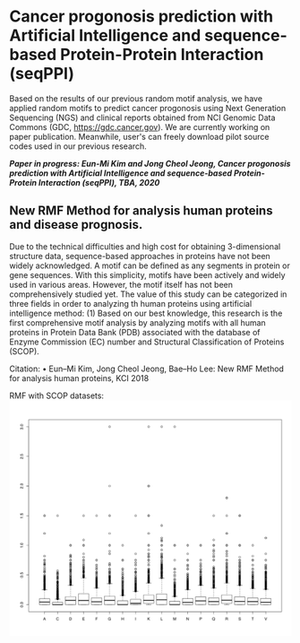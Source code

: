 # Cancer progonosis prediction with Artificial Intelligence and sequence-based Protein-Protein Interaction (seqPPI) 
Based on the results of our previous random motif analysis, 
we have applied random motifs to predict cancer progonosis using Next Generation Sequencing (NGS) and clinical reports obtained from NCI Genomic Data Commons (GDC, https://gdc.cancer.gov). 
We are currently working on paper publication. 
Meanwhile, user's can freely download pilot source codes used in our previous research. 

**_Paper in progress:
Eun-Mi Kim and Jong Cheol Jeong, Cancer progonosis prediction with Artificial Intelligence and sequence-based Protein-Protein Interaction (seqPPI), TBA, 2020_**



## New RMF Method for analysis human proteins and disease prognosis.

Due to the technical difficulties and high cost for obtaining 3-dimensional structure data, sequence-based approaches in proteins have not been widely acknowledged. 
A motif can be defined as any segments in protein or gene sequences. 
With this simplicity, motifs have been actively and widely used in various areas. 
However, the motif itself has not been comprehensively studied yet. 
The value of this study can be categorized in three fields in order to analyzing th human proteins using artificial intelligence method: 
(1) Based on our best knowledge, this research is the first comprehensive motif analysis by analyzing motifs with all human proteins in Protein Data Bank (PDB) associated with the database of Enzyme Commission (EC) number and Structural Classification of Proteins (SCOP).

Citation:
•	Eun–Mi Kim, Jong Cheol Jeong, Bae–Ho Lee: New RMF Method for analysis human proteins, KCI 2018


RMF with SCOP datasets: 
![Boxplot, RMF with SCOP datasets](https://github.com/eunmikimlab/PPI/blob/master/images/BoxDataseqinfSCOP1.png)
